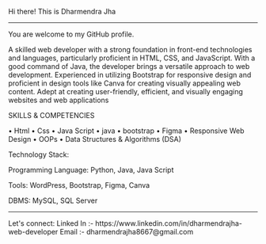 Hi there! This is Dharmendra Jha
<hr>

You are welcome to my GitHub profile.



A skilled web developer with a strong foundation in front-end technologies and languages, particularly proficient in HTML, CSS, and JavaScript. With a good command of Java, the developer brings a versatile approach to web development. Experienced in utilizing Bootstrap for responsive design and proficient in design tools like Canva for creating visually appealing web content. Adept at creating user-friendly, efficient, and visually engaging websites and web applications

SKILLS & COMPETENCIES

• Html • Css • Java Script • java • bootstrap • Figma • Responsive Web Design   • OOPs • Data Structures & Algorithms (DSA) 

Technology Stack:

Programming Language: Python, Java, Java Script


Tools: WordPress, Bootstrap, Figma, Canva


DBMS: MySQL, SQL Server

<hr>
Let's connect:
Linked In :- https://www.linkedin.com/in/dharmendrajha-web-developer     Email :- dharmendrajha8667@gmail.com
